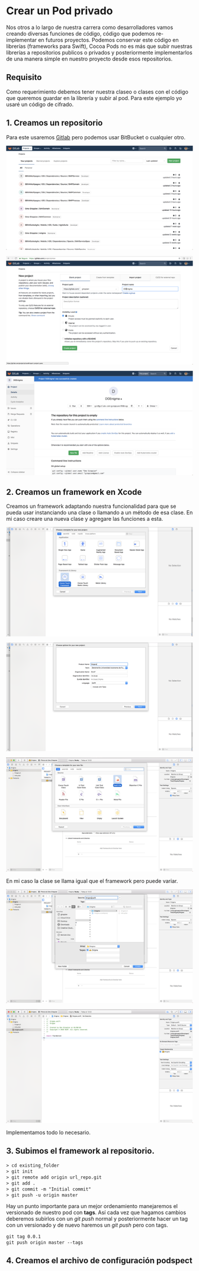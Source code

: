 Crear un Pod privado
===

Nos otros a lo largo de nuestra carrera como desarrolladores vamos creando diversas funciones de código, código que podemos re-implementar en futuros proyectos. Podemos conservar este código en librerías (frameworks para Swift), Cocoa Pods no es más que subir nuestras librerías a repositorios publicos o privados y posteriormente implementarlos de una manera simple en nuestro proyecto desde esos repositorios.

## Requisito

Como requerimiento debemos tener nuestra claseo o clases con el código que queremos guardar en la librería y subir al pod. Para este ejemplo yo usaré un código de cifrado.

## 1. Creamos un repositorio

Para este usaremos <a href="https://gitlab.com/">Gitlab</a> pero podemos usar BitBucket o cualquier otro.

<p>
	<img src="imgs/img1.png" width="" height="">
</p>

<p>
	<img src="imgs/img2.png" width="" height="">
</p>

<p>
	<img src="imgs/img3.png" width="" height="">
</p>

## 2. Creamos un framework en Xcode

Creamos un framework adaptando nuestra funcionalidad para que se pueda usar instanciando una clase o llamando a un método de esa clase. En mi caso creare una nueva clase y agregare las funciones a esta.

<p>
	<img src="imgs/img4.png" width="" height="">
</p>

<p>
	<img src="imgs/img5.png" width="" height="">
</p>

<p>
	<img src="imgs/img6.png" width="" height="">
</p>

En mi caso la clase se llama igual que el framework pero puede variar.

<p>
	<img src="imgs/img7.png" width="" height="">
</p>

<p>
	<img src="imgs/img8.png" width="" height="">
</p>

Implementamos todo lo necesario.

## 3. Subimos el framework al repositorio.

```
> cd existing_folder
> git init
> git remote add origin url_repo.git
> git add .
> git commit -m "Initial commit"
> git push -u origin master
```

Hay un punto importante para un mejor ordenamiento manejaremos el versionado de nuestro pod con **tags**. Así cada vez que hagamos cambios deberemos subirlos con un *git push* normal y posteriormente hacer un tag con un versionado y de nuevo haremos un *git push* pero con tags.

```
git tag 0.0.1
git push origin master --tags
```



## 4. Creamos el archivo de configuración podspect






